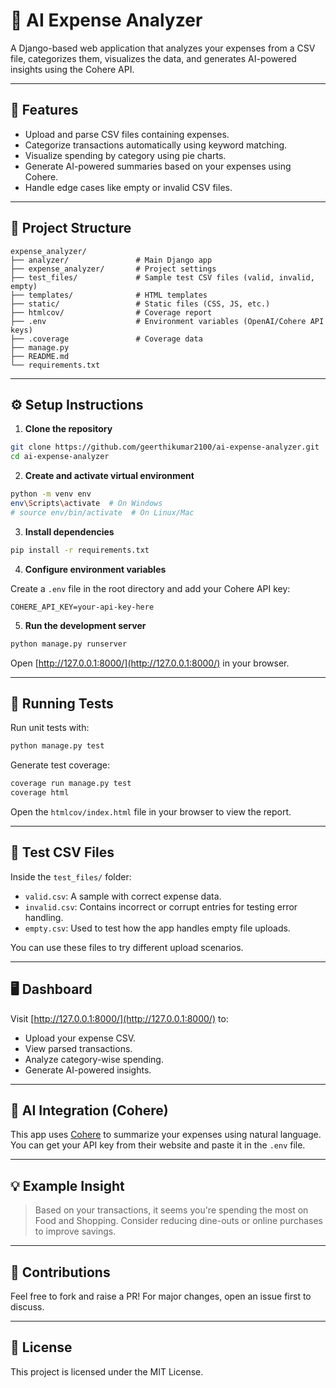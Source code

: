 
# 🧠 AI Expense Analyzer

A Django-based web application that analyzes your expenses from a CSV file, categorizes them, visualizes the data, and generates AI-powered insights using the Cohere API.

---

## 🚀 Features

- Upload and parse CSV files containing expenses.
- Categorize transactions automatically using keyword matching.
- Visualize spending by category using pie charts.
- Generate AI-powered summaries based on your expenses using Cohere.
- Handle edge cases like empty or invalid CSV files.

---

## 📁 Project Structure

```
expense_analyzer/
├── analyzer/               # Main Django app
├── expense_analyzer/       # Project settings
├── test_files/             # Sample test CSV files (valid, invalid, empty)
├── templates/              # HTML templates
├── static/                 # Static files (CSS, JS, etc.)
├── htmlcov/                # Coverage report
├── .env                    # Environment variables (OpenAI/Cohere API keys)
├── .coverage               # Coverage data
├── manage.py
├── README.md
└── requirements.txt
```

---

## ⚙️ Setup Instructions

1. **Clone the repository**

```bash
git clone https://github.com/geerthikumar2100/ai-expense-analyzer.git
cd ai-expense-analyzer
```

2. **Create and activate virtual environment**

```bash
python -m venv env
env\Scripts\activate  # On Windows
# source env/bin/activate  # On Linux/Mac
```

3. **Install dependencies**

```bash
pip install -r requirements.txt
```

4. **Configure environment variables**

Create a `.env` file in the root directory and add your Cohere API key:

```
COHERE_API_KEY=your-api-key-here
```

5. **Run the development server**

```bash
python manage.py runserver
```

Open [http://127.0.0.1:8000/](http://127.0.0.1:8000/) in your browser.

---

## 🧪 Running Tests

Run unit tests with:

```bash
python manage.py test
```

Generate test coverage:

```bash
coverage run manage.py test
coverage html
```

Open the `htmlcov/index.html` file in your browser to view the report.

---

## 📂 Test CSV Files

Inside the `test_files/` folder:

- `valid.csv`: A sample with correct expense data.
- `invalid.csv`: Contains incorrect or corrupt entries for testing error handling.
- `empty.csv`: Used to test how the app handles empty file uploads.

You can use these files to try different upload scenarios.

---

## 🖥️ Dashboard

Visit [http://127.0.0.1:8000/](http://127.0.0.1:8000/) to:

- Upload your expense CSV.
- View parsed transactions.
- Analyze category-wise spending.
- Generate AI-powered insights.

---

## 🧠 AI Integration (Cohere)

This app uses [Cohere](https://cohere.com/) to summarize your expenses using natural language. You can get your API key from their website and paste it in the `.env` file.

---

## 💡 Example Insight

> Based on your transactions, it seems you're spending the most on Food and Shopping. Consider reducing dine-outs or online purchases to improve savings.

---

## 🙌 Contributions

Feel free to fork and raise a PR! For major changes, open an issue first to discuss.

---

## 📃 License

This project is licensed under the MIT License.

